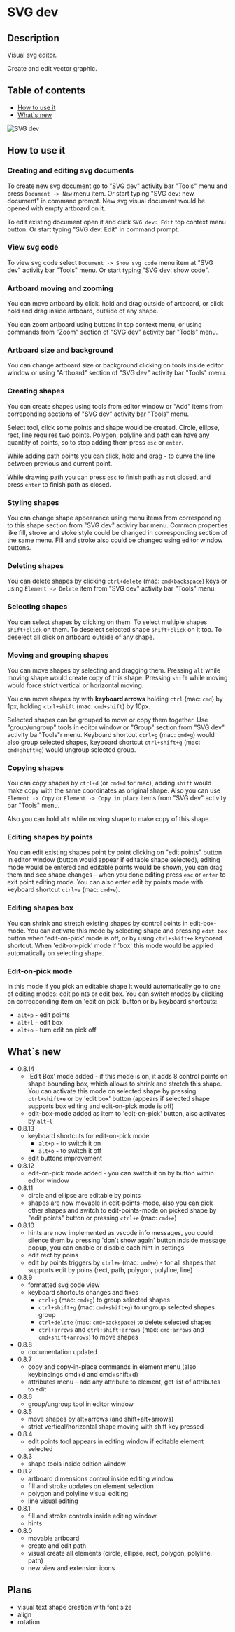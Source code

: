 # SVG dev

## Description

Visual svg editor.

Create and edit vector graphic.

## Table of contents
 - [How to use it](#how-to-use-it)
 - [What`s new](#whats-new)

![SVG dev](https://raw.githubusercontent.com/alexklyuev/svg-dev/master/docs/images/screenshot1.png)

## How to use it

### Creating and editing svg documents

To create new svg document go to "SVG dev" activity bar "Tools" menu and press `Document -> New` menu item. Or start typing "SVG dev: new document" in command prompt. New svg visual document would be opened with empty artboard on it.

To edit existing document open it and click `SVG dev: Edit` top context menu button. Or start typing "SVG dev: Edit" in command prompt.


### View svg code

To view svg code select `Document -> Show svg code` menu item at "SVG dev" activity bar "Tools" menu. Or start typing "SVG dev: show code".

### Artboard moving and zooming

You can move artboard by click, hold and drag outside of artboard, or click hold and drag inside artboard, outside of any shape.

You can zoom artboard using buttons in top context menu, or using commands from "Zoom" section of "SVG dev" activity bar "Tools" menu.

### Artboard size and background

You can change artboard size or background clicking on tools inside editor window or using "Artboard" section of "SVG dev" activity bar "Tools" menu.

### Creating shapes

You can create shapes using tools from editor window or "Add" items from correponding sections of "SVG dev" activity bar "Tools" menu.

Select tool, click some points and shape would be created. Circle, ellipse, rect, line requires two points. Polygon, polyline and path can have any quantity of points, so to stop adding them press `esc` or `enter`.

While adding path points you can click, hold and drag - to curve the line between previous and current point.

While drawing path you can press `esc` to finish path as not closed, and press `enter` to finish path as closed.

### Styling shapes

You can change shape appearance using menu items from corresponding to this shape section from "SVG dev" activiry bar menu. Common properties like fill, stroke and stoke style could be changed in corresponding section of the same menu. Fill and stroke also could be changed using editor window buttons.

### Deleting shapes

You can delete shapes by clicking `ctrl+delete` (mac: `cmd+backspace`) keys or using `Element -> Delete` item from "SVG dev" activity bar "Tools" menu.

### Selecting shapes

You can select shapes by clicking on them. To select multiple shapes `shift+click` on them. To deselect selected shape `shift+click` on it too. To deselect all click on artboard outside of any shape.

### Moving and grouping shapes

You can move shapes by selecting and dragging them.
Pressing `alt` while moving shape would create copy of this shape.
Pressing `shift` while moving would force strict vertical or horizontal moving.

You can move shapes by with __keyboard arrows__ holding `ctrl` (mac: `cmd`) by 1px, holding `ctrl+shift` (mac: `cmd+shift`) by 10px.

Selected shapes can be grouped to move or copy them together. Use "group/ungroup" tools in editor window or "Group" section from "SVG dev" activity ba "Tools"r menu. Keyboard shortcut `ctrl+g` (mac: `cmd+g`) would also group selected shapes, keyboard shortcut `ctrl+shift+g` (mac: `cmd+shift+g`) would ungroup selected group.

### Copying shapes

You can copy shapes by `ctrl+d` (or `cmd+d` for mac), adding `shift` would make copy with the same coordinates as original shape. Also you can use `Element -> Copy` or `Element -> Copy in place` items from "SVG dev" activity bar "Tools" menu.

Also you can hold `alt` while moving shape to make copy of this shape.

### Editing shapes by points

You can edit existing shapes point by point clicking on "edit points" button in editor window (button would appear if editable shape selected), editing mode would be entered and editable points would be shown, you can drag them and see shape changes - when you done editing press `esc` or `enter` to exit point editing mode.
You can also enter edit by points mode with keyboard shortcut `ctrl+e` (mac: `cmd+e`).

### Editing shapes box

You can shrink and stretch existing shapes by control points in edit-box-mode. You can activate this mode by selecting shape and pressing `edit box` button when 'edit-on-pick' mode is off, or by using `ctrl+shift+e` keyboard shortcut. When 'edit-on-pick' mode if 'box' this mode would be applied automatically on selecting shape.

### Edit-on-pick mode
In this mode if you pick an editable shape it would automatically go to one of editing modes: edit points or edit box.
You can switch modes by clicking on correcponding item on 'edit on pick' button or by keyboard shortcuts:
- `alt+p` - edit points
- `alt+l` - edit box
- `alt+o` - turn edit on pick off

## What`s new
 - 0.8.14
   - 'Edit Box' mode added - if this mode is on, it adds 8 control points on shape bounding box, which allows to shrink and stretch this shape. You can activate this mode on selected shape by pressing `ctrl+shift+e` or by 'edit box' button (appears if selected shape supports box editing and edit-on-pick mode is off)
   - edit-box-mode added as item to 'edit-on-pick' button, also activates by `alt+l`
 - 0.8.13
   - keyboard shortcuts for edit-on-pick mode
     - `alt+p` - to switch it on
     - `alt+o` - to switch it off
   - edit buttons improvement
 - 0.8.12
   - edit-on-pick mode added - you can switch it on by button within editor window
 - 0.8.11
   - circle and ellipse are editable by points
   - shapes are now movable in edit-points-mode, also you can pick other shapes and switch to edit-points-mode on picked shape by "edit points" button or pressing `ctrl+e` (mac: `cmd+e`)
 - 0.8.10
   - hints are now implemented as vscode info messages, you could silence them by pressing 'don`t show again' button indside message popup, you can enable or disable each hint in settings
   - edit rect by poins
   - edit by points triggers by `ctrl+e` (mac: `cmd+e`) - for all shapes that supports edit by poins (rect, path, polygon, polyline, line)
 - 0.8.9
   - formatted svg code view
   - keyboard shortcuts changes and fixes
     - `ctrl+g` (mac: `cmd+g`) to group selected shapes
     - `ctrl+shift+g` (mac: `cmd+shift+g`) to ungroup selected shapes group
     - `ctrl+delete` (mac: `cmd+backspace`) to delete selected shapes
     - `ctrl+arrows` and `ctrl+shift+arrows` (mac: `cmd+arrows` and `cmd+shift+arrows`) to move shapes
 - 0.8.8
   - documentation updated
 - 0.8.7
   - copy and copy-in-place commands in element menu (also keybindings cmd+d and cmd+shift+d)
   - attributes menu - add any attribute to element, get list of attributes to edit
 - 0.8.6
   - group/ungroup tool in editor window
 - 0.8.5
   - move shapes by alt+arrows (and shift+alt+arrows)
   - strict vertical/horizontal shape moving with shift key pressed
 - 0.8.4
   - edit points tool appears in editing window if editable element selected
 - 0.8.3
   - shape tools inside edition window
 - 0.8.2
   - artboard dimensions control inside editing window
   - fill and stroke updates on element selection
   - polygon and polyline visual editing
   - line visual editing
 - 0.8.1
   - fill and stroke controls inside editing window
   - hints
 - 0.8.0
   - movable artboard
   - create and edit path
   - visual create all elements (circle, ellipse, rect, polygon, polyline, path)
   - new view and extension icons

## Plans
 - visual text shape creation with font size
 - align
 - rotation

